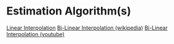 # Estimation Algorithm(s)

[Linear Interpolation](https://en.wikipedia.org/wiki/Linear_interpolation)
[Bi-Linear Interpolation (wikipedia)](https://en.wikipedia.org/wiki/Bilinear_interpolation)
[Bi-Linear Interpolation (youtube)](https://www.youtube.com/watch?v=8bTDssnJyZc)